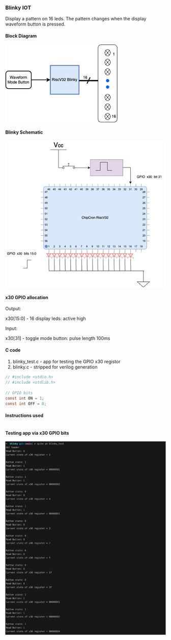 ### Blinky IOT
Display a pattern on 16 leds. The pattern changes when the display waveform button is pressed.

#### Block Diagram
![image](../../images/blinky_bd.png)

#### Blinky Schematic
![image](../../images/riscv_blinky.png)

#### x30 GPIO allocation
Output:

x30[15:0] - 16 display leds: active high

Input:

x30[31] - toggle mode button: pulse length 100ms

#### C code
1. blinky_test.c - app for testing the GPIO x30 registor
1. blinky.c - stripped for verilog generation

``` C
// #include <stdio.h>
// #include <stdlib.h>

// GPIO bits
const int ON = 1;
const int OFF = 0;
```

#### Instructions used
```
```
#### Testing app via x30 GPIO bits 
![image](../../images/blinky_test.png)
